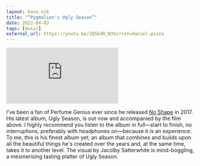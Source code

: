 ```yaml
---
layout: base.njk
title: "“Pygmalion's Ugly Season”"
date: 2022-04-02
tags: [music]
external_url: https://youtu.be/JQ5kdR_N3Vo?ref=daniel.pizza
---
```


<div class="mt-7 relative w-full pb-[56.25%] overflow-hidden">
  <iframe
    class="absolute top-0 left-0 w-full h-full"
    src="https://www.youtube-nocookie.com/embed/JQ5kdR_N3Vo?si=l6-vV_wUdbQdaT9w&amp;controls=0"
    title="YouTube video player"
    frameborder="0"
    allow="accelerometer; autoplay; clipboard-write; encrypted-media; gyroscope; picture-in-picture; web-share"
    referrerpolicy="strict-origin-when-cross-origin"
    allowfullscreen>
  </iframe>
</div>

I've been a fan of Perfume Genius ever since he released [No Shape](https://open.spotify.com/album/4XUbE270OEh8WacgMyamyF?si=bplV6ADrTpeKOi0VRuoZrQ&ref=daniel.pizza "No Shape on Spotify") in 2017. His latest album, Ugly Season, is out now and accompanied by the film above. I highly recommend you listen to the album in full—start to finish, no interruptions, preferably with headphones on—because it is an experience. To me, this is his finest album yet; an album that combines and builds upon all the beautiful things he's created over the years and, at the same time, takes it to another level. The visual by Jacolby Satterwhite is mind-boggling, a mesmerising tasting platter of Ugly Season.

